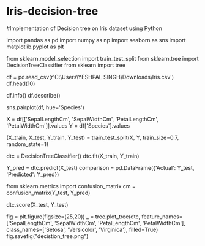 # Iris-decision-tree
#Implementation of Decision tree on Iris dataset using Python 


import pandas as pd
import numpy as np
import seaborn as sns
import matplotlib.pyplot as plt

from sklearn.model_selection import train_test_split
from sklearn.tree import DecisionTreeClassifier
from sklearn import tree

df = pd.read_csv(r'C:\Users\YESHPAL SINGH\Downloads\Iris.csv')
df.head(10)

df.info()
df.describe()

sns.pairplot(df, hue='Species')

X = df[['SepalLengthCm', 'SepalWidthCm', 'PetalLengthCm', 'PetalWidthCm']].values
Y = df['Species'].values

(X_train, X_test, Y_train, Y_test) = train_test_split(X, Y, train_size=0.7, random_state=1)

dtc = DecisionTreeClassifier()
dtc.fit(X_train, Y_train)

Y_pred = dtc.predict(X_test)
comparison = pd.DataFrame({'Actual': Y_test, 'Predicted': Y_pred})

from sklearn.metrics import confusion_matrix
cm = confusion_matrix(Y_test, Y_pred)

dtc.score(X_test, Y_test)

fig = plt.figure(figsize=(25,20))
_ = tree.plot_tree(dtc, 
                   feature_names=['SepalLengthCm', 'SepalWidthCm', 'PetalLengthCm', 'PetalWidthCm'],  
                   class_names=['Setosa', 'Versicolor', 'Virginica'],
                   filled=True)
fig.savefig("decistion_tree.png")
